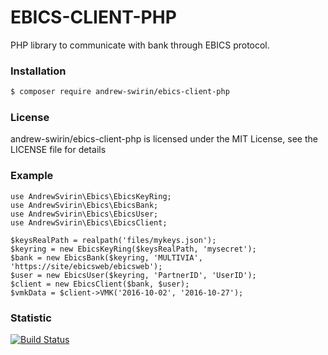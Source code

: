 # EBICS-CLIENT-PHP
PHP library to communicate with bank through EBICS protocol.

### Installation
```bash
$ composer require andrew-swirin/ebics-client-php
```

### License
andrew-swirin/ebics-client-php is licensed under the MIT License, see the LICENSE file for details

### Example
```
use AndrewSvirin\Ebics\EbicsKeyRing;
use AndrewSvirin\Ebics\EbicsBank;
use AndrewSvirin\Ebics\EbicsUser;
use AndrewSvirin\Ebics\EbicsClient;

$keysRealPath = realpath('files/mykeys.json');
$keyring = new EbicsKeyRing($keysRealPath, 'mysecret');
$bank = new EbicsBank($keyring, 'MULTIVIA', 'https://site/ebicsweb/ebicsweb');
$user = new EbicsUser($keyring, 'PartnerID', 'UserID');
$client = new EbicsClient($bank, $user);
$vmkData = $client->VMK('2016-10-02', '2016-10-27');
```

### Statistic
[![Build Status](https://travis-ci.org/andrew-svirin/ebics-client-php.svg?branch=master)](https://travis-ci.com/andrew-svirin/ebics-client-php)
